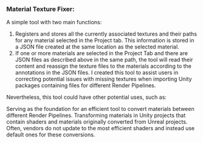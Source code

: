### **Material Texture Fixer:**

A simple tool with two main functions:

1. Registers and stores all the currently associated textures and their paths for any material selected in the Project tab. This information is stored in a JSON file created at the same location as the selected material.
2. If one or more materials are selected in the Project Tab and there are JSON files as described above in the same path, the tool will read their content and reassign the texture files to the materials according to the annotations in the JSON files.
I created this tool to assist users in correcting potential issues with missing textures when importing Unity packages containing files for different Render Pipelines.

Nevertheless, this tool could have other potential uses, such as:

Serving as the foundation for an efficient tool to convert materials between different Render Pipelines.
Transforming materials in Unity projects that contain shaders and materials originally converted from Unreal projects. Often, vendors do not update to the most efficient shaders and instead use default ones for these conversions.





